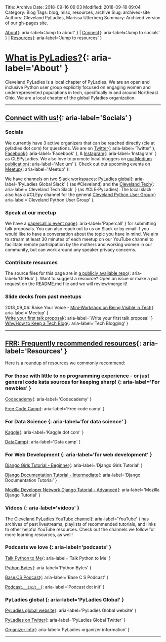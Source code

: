 Title: Archive
Date: 2018-09-16 09:03
Modified: 2018-09-16 09:04
Category: Blog
Tags: blog, misc, resources, archive
Slug: archived-site
Authors: Cleveland PyLadies, Marissa Utterberg
Summary: Archived version of our gh-pages site.

[About](https://clepyladies.github.io/pyladies-official/archive.html#about){: aria-label='Jump to about' } | [Connect](https://clepyladies.github.io/pyladies-official/archive.html#connect){: aria-label='Jump to socials' } | [Resources](https://clepyladies.github.io/pyladies-official/archive.html#frequently-recommended-resources){: aria-label='Jump to resources' }

# [What is PyLadies?](#about){: aria-label='About' }

Cleveland PyLadies is a local chapter of PyLadies. We are an open and inclusive Python user group explicitly focused on engaging women and underrepresented populations in tech, specifically in and around Northeast Ohio. We are a local chapter of the global Pyladies organization.

---

## [Connect with us!](#connect){: aria-label='Socials' }

### Socials

We currently have 3 active organizers that can be reached directly (cle at pyladies dot com) for questions. We are on [Twitter](https://www.twitter.com/CLEPyLadies/){: aria-label='Twitter' }, [Facebook](https://www.facebook.com/clepyladies/){: aria-label='Facebook' }, & [Instagram](https://www.instagram.com/CLEPyLadies/){: aria-label='Instagram' } as CLEPyLadies. We also love to promote local bloggers on [our Medium publication](https://medium.com/cleveland-pyladies/){: aria-label='Medium' }. Check out our upcoming events on [Meetup](https://www.meetup.com/CLE-PyLadies/){: aria-label='Meetup' }!

We have channels on two Slack workspaces: [PyLadies global](https://slackin.pyladies.com/){: aria-label='PyLadies Global Slack' } (as #Cleveland) and the [Cleveland Tech](https://cleveland-tech.slack.com/){: aria-label='Cleveland Tech Slack' } (as #CLE-PyLadies). The local slack also has a #CLEpy channel for the general [Cleveland Python User Group](https://www.clepy.org/){: aria-label='Cleveland Python User Group' }.

### Speak at our meetup

We have a [papercall.io event page](https://www.papercall.io/clepyladies){: aria-label='Papercall' } for submitting talk proposals. You can also reach out to us on Slack or by email if you would like to have a conversation about the topic you have in mind. We aim to stream at least 30 minutes of each meetup on our YouTube channel to facilitate remote participation by the mothers and working women in our community, but can work around any speaker privacy concerns.

### Contribute resources

The source files for this page are in [a publicly available repo](https://github.com/CLEPyLadies/CLEPyLadies.github.io){: aria-label='GitHub' }. Want to suggest a resource? Open an issue or make a pull request on the README.md file and we will review/merge it!

### Slide decks from past meetups

2018_09_06: Raise Your Voice - [Mini-Workshop on Being Visible in Tech](http://meetu.ps/e/FLvfB/DxhG9/f){: aria-label='Meetup' }  
   [Write your first talk proposal](https://docs.google.com/presentation/d/19BdDbowE1Ec9bbDyD9LfhYsSUllm5qera-eH2APkk28/edit?usp=sharing){: aria-label='Write your first talk proposal' }  
   [Why/How to Keep a Tech Blog](https://docs.google.com/presentation/d/1KPfsylMuSTvbIzJULoZCJS4rTpbm6M2rauXJAvdwrjk/edit?usp=sharing){: aria-label='Tech Blogging' }

---

## [FRR: Frequently recommended resources](#frequently-recommended-resources){: aria-label='Resources' }

Here is a roundup of resources we commonly recommend:

### For those with little to no programming experience - or just general code kata sources for keeping sharp! {: aria-label='For newbies' }

[Codecademy](https://www.codecademy.com/learn/learn-python){: aria-label='Codecademy' }

[Free Code Camp](https://learn.freecodecamp.org/){: aria-label='Free code camp' }

### For Data Science {: aria-label='for data science' }

[Kaggle](https://www.kaggle.com){: aria-label='Kaggle dot com' }

[DataCamp](https://www.datacamp.com/tracks/skill){: aria-label='Data camp' }

### For Web Development {: aria-label='for web development' }

[Django Girls Tutorial - Beginner](https://tutorial.djangogirls.org/){: aria-label='Django Girls Tutorial' }

[Django Documentation Tutorial - Intermediate](https://docs.djangoproject.com/en/2.1/intro/tutorial01/){: aria-label='Django Documentation Tutorial' }

[Mozilla Developer Network Django Tutorial - Advanced](https://developer.mozilla.org/en-US/docs/Learn/Server-side/Django/Tutorial_local_library_website){: aria-label='Mozilla Django Tutorial' }

### Videos {: aria-label='videos' }

The [Cleveland PyLadies YouTube channel](https://www.youtube.com/channel/UCrX6AAcxXO_-8gitJWdjkuw?view_as=subscriber){: aria-label='YouTube' } has archives of past livestreams, playlists of recommended tutorials, and links to other helpful YouTube resources. Check out the channels we follow for more learning resources, as well!

### Podcasts we love {: aria-label='podcasts' }

[Talk Python to Me](https://talkpython.fm/){: aria-label='Talk Python to Me' }

[Python Bytes](https://pythonbytes.fm/){: aria-label='Python Bytes' }

[Base.CS Podcast](https://www.codenewbie.org/basecs){: aria-label='Base C S Podcast' }

[Podcast.`__init__`](https://www.podcastinit.com/){: aria-label='Podcast dot init' }

### PyLadies global {: aria-label='PyLadies Global' }

[PyLadies global website](https://www.pyladies.com/){: aria-label='PyLadies Global website' }

[PyLadies on Twitter](https://www.twitter.com/pyladies/){: aria-label='PyLadies Global Twitter' }

[Organizer info](https://kit.pyladies.com/){: aria-label='PyLadies organizer information' }

---

<!--- [Top](https://clepyladies.github.io#about) | [Connect](https://clepyladies.github.io#connect) | [Resources](https://clepyladies.github.io#frequently-recommended-resources) --->
